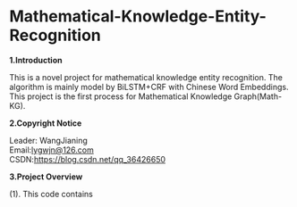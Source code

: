 # Mathematical-Knowledge-Entity-Recognition
<b>1.Introduction</b>

This is a novel project for mathematical knowledge entity recognition. The algorithm is mainly model by BiLSTM+CRF with Chinese Word Embeddings. This project is the first process for Mathematical Knowledge Graph(Math-KG).

<b>2.Copyright Notice</b>

Leader: WangJianing<br>
Email:lygwjn@126.com<br>
CSDN:https://blog.csdn.net/qq_36426650<br>

<b>3.Project Overview</b>

(1). This code contains 
